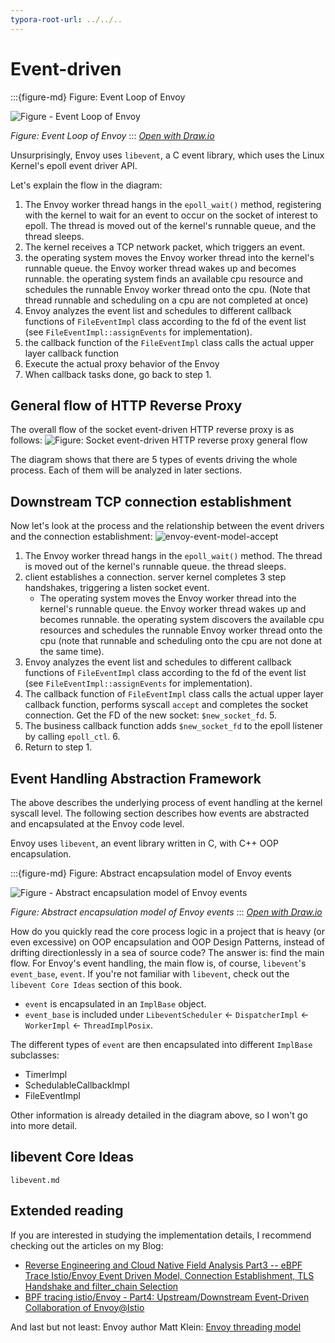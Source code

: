 ```yaml
---
typora-root-url: ../../..
---
```


# Event-driven

:::{figure-md} Figure: Event Loop of Envoy

<img src="/ch2-envoy/arch/event-driven/event-driven.assets/envoy-event-model-loop.drawio.svg" alt="Figure - Event Loop of Envoy">

*Figure: Event Loop of Envoy*
:::
*[Open with Draw.io](https://app.diagrams.net/?ui=sketch#Uhttps%3A%2F%2Fistio-insider.mygraphql.com%2Fzh_CN%2Flatest%2F_images%2Fenvoy-event-model-loop.drawio.svg)*


Unsurprisingly, Envoy uses `libevent`, a C event library, which uses the Linux Kernel's epoll event driver API.

Let's explain the flow in the diagram:
1. The Envoy worker thread hangs in the `epoll_wait()` method, registering with the kernel to wait for an event to occur on the socket of interest to epoll. The thread is moved out of the kernel's runnable queue, and the thread sleeps. 
2. The kernel receives a TCP network packet, which triggers an event. 
3. the operating system moves the Envoy worker thread into the kernel's runnable queue. the Envoy worker thread wakes up and becomes runnable. the operating system finds an available cpu resource and schedules the runnable Envoy worker thread onto the cpu. (Note that thread runnable and scheduling on a cpu are not completed at once)
4. Envoy analyzes the event list and schedules to different callback functions of `FileEventImpl` class according to the fd of the event list (see `FileEventImpl::assignEvents` for implementation).
5. the callback function of the `FileEventImpl` class calls the actual upper layer callback function
6. Execute the actual proxy behavior of the Envoy
7. When callback tasks done, go back to step 1.



## General flow of HTTP Reverse Proxy

The overall flow of the socket event-driven HTTP reverse proxy is as follows:
![Figure: Socket event-driven HTTP reverse proxy general flow](/ch2-envoy/arch/event-driven/event-driven.assets/envoy-event-model-proxy.drawio.svg)

The diagram shows that there are 5 types of events driving the whole process. Each of them will be analyzed in later sections.

## Downstream TCP connection establishment

Now let's look at the process and the relationship between the event drivers and the connection establishment:
![envoy-event-model-accept](/ch2-envoy/arch/event-driven/event-driven.assets/envoy-event-model-accept.drawio.svg)


1. The Envoy worker thread hangs in the `epoll_wait()` method. The thread is moved out of the kernel's runnable queue. the thread sleeps.
2. client establishes a connection. server kernel completes 3 step handshakes, triggering a listen socket event.
   - The operating system moves the Envoy worker thread into the kernel's runnable queue. the Envoy worker thread wakes up and becomes runnable. the operating system discovers the available cpu resources and schedules the runnable Envoy worker thread onto the cpu (note that runnable and scheduling onto the cpu are not done at the same time).
3. Envoy analyzes the event list and schedules to different callback functions of `FileEventImpl` class according to the fd of the event list (see `FileEventImpl::assignEvents` for implementation).
4. The callback function of `FileEventImpl` class calls the actual upper layer callback function, performs syscall `accept` and completes the socket connection. Get the FD of the new socket: `$new_socket_fd`. 5.
5. The business callback function adds `$new_socket_fd` to the epoll listener by calling `epoll_ctl`. 6.
6. Return to step 1.



## Event Handling Abstraction Framework

The above describes the underlying process of event handling at the kernel syscall level. The following section describes how events are abstracted and encapsulated at the Envoy code level.

Envoy uses `libevent`, an event library written in C, with C++ OOP encapsulation.

:::{figure-md} Figure: Abstract encapsulation model of Envoy events

<img src="/ch2-envoy/arch/event-driven/event-driven.assets/abstract-event-model.drawio.svg" alt="Figure - Abstract encapsulation model of Envoy events">

*Figure: Abstract encapsulation model of Envoy events*
:::
*[Open with Draw.io](https://app.diagrams.net/?ui=sketch#Uhttps%3A%2F%2Fistio-insider.mygraphql.com%2Fzh_CN%2Flatest%2F_images%2Fabstract-event-model.drawio.svg)*



How do you quickly read the core process logic in a project that is heavy (or even excessive) on OOP encapsulation and OOP Design Patterns, instead of drifting directionlessly in a sea of source code? The answer is: find the main flow. For Envoy's event handling, the main flow is, of course, `libevent`'s `event_base`, `event`. If you're not familiar with `libevent`, check out the `libevent Core Ideas` section of this book.

- `event` is encapsulated in an `ImplBase` object. 
- `event_base` is included under `LibeventScheduler` <- `DispatcherImpl` <- `WorkerImpl` <- `ThreadImplPosix`.

The different types of `event` are then encapsulated into different `ImplBase` subclasses:
- TimerImpl
- SchedulableCallbackImpl
- FileEventImpl

Other information is already detailed in the diagram above, so I won't go into more detail.

## libevent Core Ideas

```{toctree}
libevent.md
```


## Extended reading

If you are interested in studying the implementation details, I recommend checking out the articles on my Blog:

 - [Reverse Engineering and Cloud Native Field Analysis Part3 -- eBPF Trace Istio/Envoy Event Driven Model, Connection Establishment, TLS Handshake and filter_chain Selection](https://blog.mygraphql.com/zh/posts/low-tec/trace/trace-istio/trace-istio-part3/)
 - [BPF tracing istio/Envoy - Part4: Upstream/Downstream Event-Driven Collaboration of Envoy@Istio](https://blog.mygraphql.com/en/posts/low-tec/trace/trace-istio/trace-istio-part4/)

And last but not least: Envoy author Matt Klein: [Envoy threading model](https://blog.envoyproxy.io/envoy-threading-model-a8d44b922310)